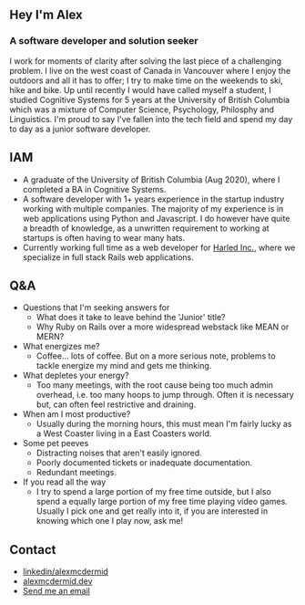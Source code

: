 ## Hey I'm Alex
### A software developer and solution seeker
I work for moments of clarity after solving the last piece of a challenging problem. I live on the west coast of Canada in Vancouver where I enjoy the outdoors and all it has to offer; I try to make time on the weekends to ski, hike and bike. Up until recently I would have called myself a student, I studied Cognitive Systems for 5 years at the University of British Columbia which was a mixture of Computer Science, Psychology, Philosphy and Linguistics. I'm proud to say I've fallen into the tech field and spend my day to day as a junior software developer. 

## IAM
- A graduate of the University of British Columbia (Aug 2020), where I completed a BA in Cognitive Systems.
- A software developer with 1+ years experience in the startup industry working with multiple companies. The majority of my experience is in web applications using Python and Javascript. I do however have quite a breadth of knowledge, as a unwritten requirement to working at startups is often having to wear many hats.
- Currently working full time as a web developer for [Harled Inc.](https://github.com/harled), where we specialize in full stack Rails web applications.

## Q&A
- Questions that I'm seeking answers for
    - What does it take to leave behind the 'Junior' title?
    - Why Ruby on Rails over a more widespread webstack like MEAN or MERN?
- What energizes me?
    - Coffee... lots of coffee. But on a more serious note, problems to tackle energize my mind and gets me thinking.
- What depletes your energy?
    - Too many meetings, with the root cause being too much admin overhead, i.e. too many hoops to jump through. Often it is necessary but, can often feel restrictive and draining.
- When am I most productive?
    - Usually during the morning hours, this must mean I'm fairly lucky as a West Coaster living in a East Coasters world.
- Some pet peeves
    - Distracting noises that aren't easily ignored.
    - Poorly documented tickets or inadequate documentation.
    - Redundant meetings.
- If you read all the way
    - I try to spend a large portion of my free time outside, but I also spend a equally large portion of my free time playing video games. Usually I pick one and get really into it, if you are interested in knowing which one I play now, ask me!
## Contact
- [linkedin/alexmcdermid](https://www.linkedin.com/in/alexmcdermid/)
- [alexmcdermid.dev](https://www.alexmcdermid.dev/)
- [Send me an email](mailto:alexander.mcdermid@alumni.ubc.ca)